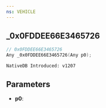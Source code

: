 ```yaml
---
ns: VEHICLE
---
```

## _0x0FDDEE66E3465726

```c
// 0x0FDDEE66E3465726
Any _0x0FDDEE66E3465726(Any p0);
```

```
NativeDB Introduced: v1207
```

## Parameters
* **p0**:
